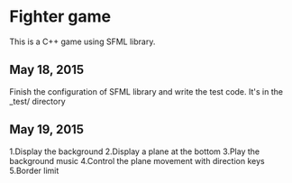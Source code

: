Fighter game
=======
This is a C++ game using SFML library.

May 18, 2015
--------------
Finish the configuration of SFML library and write the test code.
It's in the _test/ directory

May 19, 2015
---------------
1.Display the background
2.Display a plane at the bottom
3.Play the background music
4.Control the plane movement with direction keys
5.Border limit
